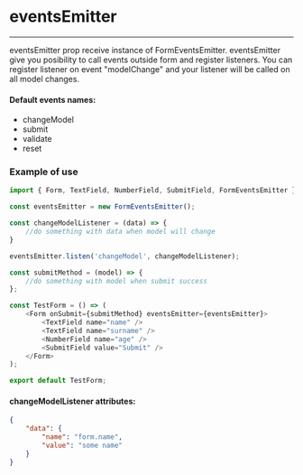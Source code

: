 # eventsEmitter

---

eventsEmitter prop receive instance of FormEventsEmitter. eventsEmitter give you posibility to call events outside form and register listeners. You can register listener on event "modelChange" and your listener will be called on all model changes.

#### Default events names:

* changeModel
* submit
* validate
* reset

### Example of use

```js
import { Form, TextField, NumberField, SubmitField, FormEventsEmitter } from 'react-components-form';

const eventsEmitter = new FormEventsEmitter();

const changeModelListener = (data) => {
    //do something with data when model will change
}

eventsEmitter.listen('changeModel', changeModelListener);

const submitMethod = (model) => {
    //do something with model when submit success
};

const TestForm = () => (
    <Form onSubmit={submitMethod} eventsEmitter={eventsEmitter}>
        <TextField name="name" />
        <TextField name="surname" />
        <NumberField name="age" />
        <SubmitField value="Submit" />
    </Form>
);

export default TestForm;
```

#### changeModelListener attributes:

```json
{
    "data": {
        "name": "form.name",
        "value": "some name"
    }
}
```




